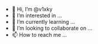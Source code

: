 - 👋 Hi, I’m @v1xky
- 👀 I’m interested in ...
- 🌱 I’m currently learning ...
- 💞️ I’m looking to collaborate on ...
- 📫 How to reach me ...

<!---
v1xky/v1xky is a ✨ special ✨ repository because its `README.md` (this file) appears on your GitHub profile.
You can click the Preview link to take a look at your changes.
--->
